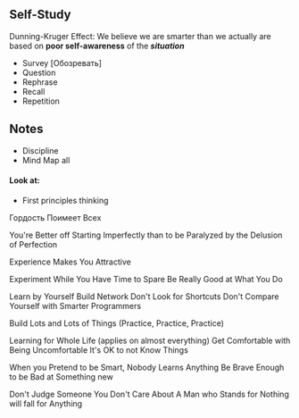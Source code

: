 ## Self-Study


Dunning-Kruger Effect:
    We believe we are smarter than we actually are based on __poor self-awareness__ of the ___situation___


- Survey [Обозревать]
- Question
- Rephrase
- Recall
- Repetition


## Notes
- Discipline
- Mind Map all



#### Look at:
- First principles thinking



Гордость Поимеет Всех

You're Better off Starting Imperfectly than to be Paralyzed by the Delusion of Perfection

Experience Makes You Attractive

Experiment While You Have Time to Spare
Be Really Good at What You Do

Learn by Yourself
Build Network
Don't Look for Shortcuts 
Don't Compare Yourself with Smarter Programmers

Build Lots and Lots of Things (Practice, Practice, Practice)

Learning for Whole Life (applies on almost everything)
Get Comfortable with Being Uncomfortable
It's OK to not Know Things

When you Pretend to be Smart, Nobody Learns Anything
Be Brave Enough to be Bad at Something new

Don't Judge Someone You Don't Care About
A Man who Stands for Nothing will fall for Anything
